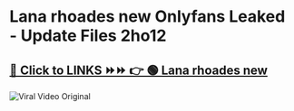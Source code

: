 
 # Lana rhoades new Onlyfans Leaked - Update Files 2ho12

## <h2><a href="https://clipsfans.com/Lana_rhoades_new&ref=git">🔗 Click to LINKS ⏩⏩ 👉 🟢 Lana rhoades new </a></h2>

<a href="https://clipsfans.com/Lana_rhoades_new&ref=git" rel="nofollow" data-target="animated-image.originalLink"><img src="https://i.ibb.co.com/xMMVF88/686577567.gif" alt="Viral Video Original" style="max-width: 100%; display: inline-block;" data-target="animated-image.originalImage"></a>

